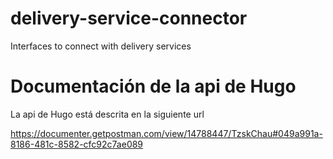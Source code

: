 # delivery-service-connector

Interfaces to connect with delivery services

# Documentación de la api de Hugo

La api de Hugo está descrita en la siguiente url

https://documenter.getpostman.com/view/14788447/TzskChau#049a991a-8186-481c-8582-cfc92c7ae089